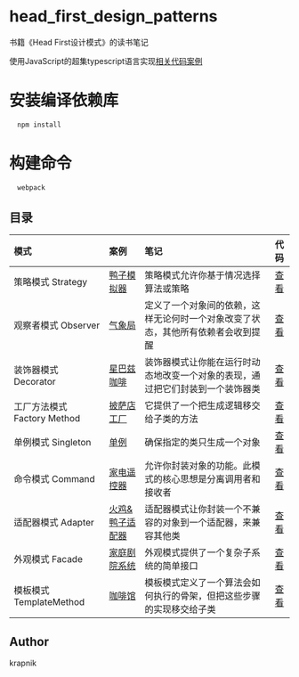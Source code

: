 # head_first_design_patterns

书籍《Head First设计模式》的读书笔记

使用JavaScript的超集typescript语言实现[相关代码案例](https://github.com/bethrobson/Head-First-Design-Patterns)

# 安装编译依赖库
```sh
  npm install
```

# 构建命令
```sh
  webpack
```

## 目录

[placeholder]:p

| 模式 | 案例 | 笔记 | 代码 |
|:-------- |:-------- |:-------- |:--------:|
|策略模式 Strategy| [鸭子模拟器](https://krapnikkk.github.io/head_first_design_patterns_typescript/dist/01_Strategy/index.html) | 策略模式允许你基于情况选择算法或策略 | [查看](./01_Strategy) |
|观察者模式 Observer| [气象局](https://krapnikkk.github.io/head_first_design_patterns_typescript/dist/02_Observer/index.html) | 定义了一个对象间的依赖，这样无论何时一个对象改变了状态，其他所有依赖者会收到提醒 | [查看](./02_Observer) |
|装饰器模式 Decorator| [星巴兹咖啡](https://krapnikkk.github.io/head_first_design_patterns_typescript/dist/03_Decorator/index.html) | 装饰器模式让你能在运行时动态地改变一个对象的表现，通过把它们封装到一个装饰器类 | [查看](./03_Decorator) |
|工厂方法模式 Factory Method| [披萨店工厂](https://krapnikkk.github.io/head_first_design_patterns_typescript/dist/04_FactoryMethod/index.html) | 它提供了一个把生成逻辑移交给子类的方法 | [查看](./04_FactoryMethod) |
|单例模式 Singleton| [单例](https://krapnikkk.github.io/head_first_design_patterns_typescript/dist/05_Singleton/index.html) | 确保指定的类只生成一个对象 | [查看](./05_Singleton) |
|命令模式 Command| [家电遥控器](https://krapnikkk.github.io/head_first_design_patterns_typescript/dist/06_Command/index.html) | 允许你封装对象的功能。此模式的核心思想是分离调用者和接收者 | [查看](./06_Command) |
|适配器模式 Adapter| [火鸡&鸭子适配器](https://krapnikkk.github.io/head_first_design_patterns_typescript/dist/07_Adapter/index.html) | 适配器模式让你封装一个不兼容的对象到一个适配器，来兼容其他类 | [查看](./07_Adapter) |
|外观模式 Facade| [家庭剧院系统](https://krapnikkk.github.io/head_first_design_patterns_typescript/dist/08_Facade/index.html) | 外观模式提供了一个复杂子系统的简单接口 | [查看](./08_Facade) |
|模板模式 TemplateMethod| [咖啡馆](https://krapnikkk.github.io/head_first_design_patterns_typescript/dist/09_TemplateMethod/index.html) | 模板模式定义了一个算法会如何执行的骨架，但把这些步骤的实现移交给子类 | [查看](./09_TemplateMethod) |

[/placeholder]:p

## Author
krapnik

